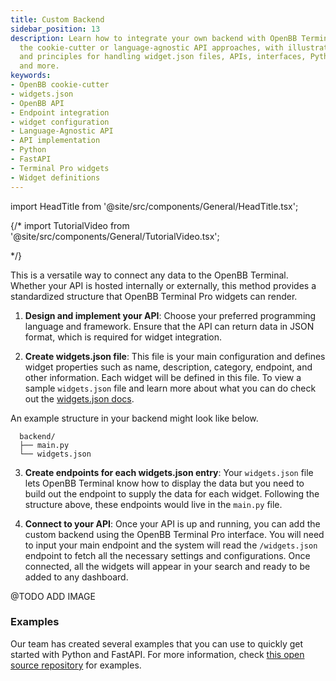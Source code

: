 ```yaml
---
title: Custom Backend
sidebar_position: 13
description: Learn how to integrate your own backend with OpenBB Terminal Pro using
  the cookie-cutter or language-agnostic API approaches, with illustrative guides
  and principles for handling widget.json files, APIs, interfaces, Python, FastAPI
  and more.
keywords:
- OpenBB cookie-cutter
- widgets.json
- OpenBB API
- Endpoint integration
- widget configuration
- Language-Agnostic API
- API implementation
- Python
- FastAPI
- Terminal Pro widgets
- Widget definitions
---
```


import HeadTitle from '@site/src/components/General/HeadTitle.tsx';

<HeadTitle title="Custom backend | OpenBB Terminal Pro Docs" />

{/*
import TutorialVideo from '@site/src/components/General/TutorialVideo.tsx';

<TutorialVideo
  youtubeLink="https://www.youtube.com/embed/bkhtgp48MZc?si=kvrq1HgtUIFmhgyX"
  videoLegend="Short introduction to integrating your own backend"
/>
*/}

This is a versatile way to connect any data to the OpenBB Terminal. Whether your API is hosted internally or externally, this method provides a standardized structure that OpenBB Terminal Pro widgets can render.

1. **Design and implement your API**: Choose your preferred programming language and framework. Ensure that the API can return data in JSON format, which is required for widget integration.

2. **Create widgets.json file**: This file is your main configuration and defines widget properties such as name, description, category, endpoint, and other information. Each widget will be defined in this file. To view a sample `widgets.json` file and learn more about what you can do check out the [widgets.json docs](/pro/custom-backend/widgets.json).

An example structure in your backend might look like below.

```
  backend/
  ├── main.py
  └── widgets.json
```

3. **Create endpoints for each widgets.json entry**: Your `widgets.json` file lets OpenBB Terminal know how to display the data but you need to build out the endpoint to supply the data for each widget. Following the structure above, these endpoints would live in the `main.py` file.

4. **Connect to your API**: Once your API is up and running, you can add the custom backend using the OpenBB Terminal Pro interface. You will need to input your main endpoint and the system will read the `/widgets.json` endpoint to fetch all the necessary settings and configurations. Once connected, all the widgets will appear in your search and ready to be added to any dashboard.

@TODO ADD IMAGE

### Examples

Our team has created several examples that you can use to quickly get started with Python and FastAPI. For more information, check [this open source repository](https://github.com/OpenBB-finance/backend-for-terminal-pro/tree/main) for examples.
